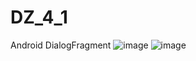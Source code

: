 # DZ_4_1
Android DialogFragment
![image](https://user-images.githubusercontent.com/58872563/76625523-a0122c00-6561-11ea-8ad6-e7353891f2f9.png)
![image](https://user-images.githubusercontent.com/58872563/76625601-c932bc80-6561-11ea-80a8-a4f64f36d30f.png)
